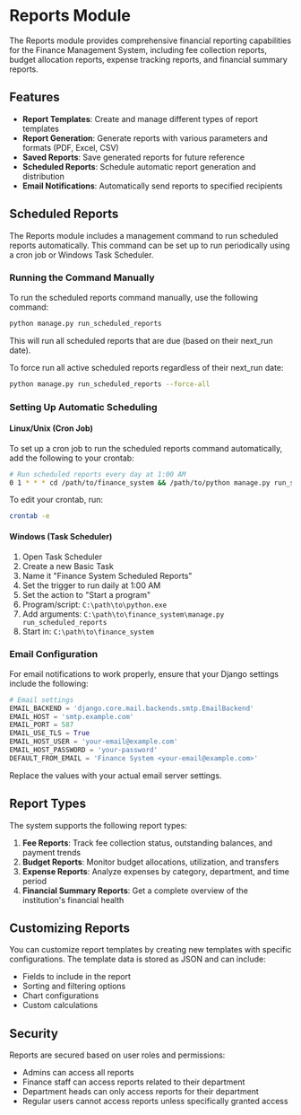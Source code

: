 # Reports Module

The Reports module provides comprehensive financial reporting capabilities for the Finance Management System, including fee collection reports, budget allocation reports, expense tracking reports, and financial summary reports.

## Features

- **Report Templates**: Create and manage different types of report templates
- **Report Generation**: Generate reports with various parameters and formats (PDF, Excel, CSV)
- **Saved Reports**: Save generated reports for future reference
- **Scheduled Reports**: Schedule automatic report generation and distribution
- **Email Notifications**: Automatically send reports to specified recipients

## Scheduled Reports

The Reports module includes a management command to run scheduled reports automatically. This command can be set up to run periodically using a cron job or Windows Task Scheduler.

### Running the Command Manually

To run the scheduled reports command manually, use the following command:

```bash
python manage.py run_scheduled_reports
```

This will run all scheduled reports that are due (based on their next_run date).

To force run all active scheduled reports regardless of their next_run date:

```bash
python manage.py run_scheduled_reports --force-all
```

### Setting Up Automatic Scheduling

#### Linux/Unix (Cron Job)

To set up a cron job to run the scheduled reports command automatically, add the following to your crontab:

```bash
# Run scheduled reports every day at 1:00 AM
0 1 * * * cd /path/to/finance_system && /path/to/python manage.py run_scheduled_reports >> /path/to/logs/scheduled_reports.log 2>&1
```

To edit your crontab, run:

```bash
crontab -e
```

#### Windows (Task Scheduler)

1. Open Task Scheduler
2. Create a new Basic Task
3. Name it "Finance System Scheduled Reports"
4. Set the trigger to run daily at 1:00 AM
5. Set the action to "Start a program"
6. Program/script: `C:\path\to\python.exe`
7. Add arguments: `C:\path\to\finance_system\manage.py run_scheduled_reports`
8. Start in: `C:\path\to\finance_system`

### Email Configuration

For email notifications to work properly, ensure that your Django settings include the following:

```python
# Email settings
EMAIL_BACKEND = 'django.core.mail.backends.smtp.EmailBackend'
EMAIL_HOST = 'smtp.example.com'
EMAIL_PORT = 587
EMAIL_USE_TLS = True
EMAIL_HOST_USER = 'your-email@example.com'
EMAIL_HOST_PASSWORD = 'your-password'
DEFAULT_FROM_EMAIL = 'Finance System <your-email@example.com>'
```

Replace the values with your actual email server settings.

## Report Types

The system supports the following report types:

1. **Fee Reports**: Track fee collection status, outstanding balances, and payment trends
2. **Budget Reports**: Monitor budget allocations, utilization, and transfers
3. **Expense Reports**: Analyze expenses by category, department, and time period
4. **Financial Summary Reports**: Get a complete overview of the institution's financial health

## Customizing Reports

You can customize report templates by creating new templates with specific configurations. The template data is stored as JSON and can include:

- Fields to include in the report
- Sorting and filtering options
- Chart configurations
- Custom calculations

## Security

Reports are secured based on user roles and permissions:

- Admins can access all reports
- Finance staff can access reports related to their department
- Department heads can only access reports for their department
- Regular users cannot access reports unless specifically granted access
